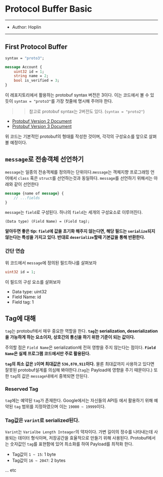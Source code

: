 # Protocol Buffer Basic

---

- Author: Hoplin

---

## First Protocol Buffer

```proto
syntax = "proto3";

message Account {
    uint32 id = 1;
    string name = 2;
    bool is_verified = 3;
}
```

이 레포지토리에서 활용하는 protobuf syntax 버전은 3이다. 이는 코드에서 볼 수 있듯이 `syntax = "proto3"`를 가장 첫줄에 명시해 주어야 한다.

> > 참고로 protobuf syntax는 2버전도 있다. (`syntax = "proto2"`)

- [Protobuf Version 2 Document](https://protobuf.dev/programming-guides/proto2/)
- [Protobuf Version 3 Document](https://protobuf.dev/programming-guides/proto3/)

위 코드는 기본적인 protobuf의 형태를 작성한 것이며, 각각의 구성요소를 앞으로 살펴볼 예정이다.

## `message`로 전송객체 선언하기

`message`는 일종의 전송객체를 정의하는 단위이다.`message`는 객체지향 프로그래밍 언어에서 `class` 혹은 `struct`를 선언하는것과 동일하다. `message`를 선언하기 위해서는 아래와 같이 선언한다

```proto
message {name of message} {
    // ...fields
}
```

`message`는 `field`로 구성된다. 하나의 `field`는 세개의 구성요소로 이루어진다.

```
(Data type) (Field Name) = (Field tag);
```

**알아두면 좋은 tip: `field`에 값을 초기화 해주지 않는다면, 해당 필드는 `serialize`되지 않는다는 특성을 가지고 있다. 반대로 `deserialize`할때 기본값을 통해 반환한다.**

### 간단 연습

위 코드에서 `message`에 정의된 필드하나를 살펴보자

```proto
uint32 id = 1;
```

이 필드의 구성 요소를 살펴보자

- Data type: uint32
- Field Name: id
- Field tag: 1

## Tag에 대해

`tag`는 protobuf에서 매우 중요한 역할을 한다. **`tag`는 serialization, deserialization을 가능하게 하는 요소이자, 상호간의 통신을 하기 위한 기준이 되는 값이다.**

주의할 점은 `Field Name`은 serialization에 전혀 영향을 주지 않는다는 점이다. **`Field Name`은 실제 프로그램 코드에서만 주로 활용된다.**

**`tag`의 최소 값은 `1`이며 최대값은 `536,870,911`이다.** 물론 최대값까지 사용하고 있다면 잘못된 protobuf설계를 의심해 봐야한다.(`tag`는 Payload에 영향을 주기 때문이다.) 또한 `tag`의 값은 `message`내에서 중복되면 안된다.

### Reserved Tag

`tag`에는 예약된 `tag`가 존재한다. Google에서는 자신들의 API등 에서 활용하기 위해 예약된 `tag` 범위를 지정하였으며 이는 `19000 ~ 19999`이다.

### Tag값은 `varint`로 serialized된다.

`Varint`는 `Varialbe Length Inteager`의 약자이다. 가변 길이의 정수를 나타내는데 사용되는 데이터 형식이며, 저장공간을 효율적으로 만들기 위해 사용된다. Protobuf에서는 숫자값인 `tag`를 표현함에 있어 최소화를 하여 Payload를 최적화 한다.

- Tag값이 `1 ~ 15`: 1 byte
- Tag값이 `16 ~ 2047`: 2 bytes

... etc
